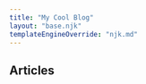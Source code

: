 ```yaml
---
title: "My Cool Blog"
layout: "base.njk"
templateEngineOverride: "njk.md"
---
```


<!-- 0. HTML -->


## Articles
<div id="content">
</div>

<!-- 1. Only share articles with logged in users -->
<script>
// Assumes user is already logged in
  let contentElement = document.getElementById('content');
  const articles = `<ul>
  {% for article in collections.articles %}
  <li><a href="{{ article.url }}">{{ article.data.title }}</li>
  {% endfor %}
  </ul>`;
  const loginMessage = `Please log in to see my blog!`;

  try {
    magic.user.getMetadata();
    contentElement.innerHTML = articles;
    } catch {
      // Handle errors if required!
      contentElement.innerHTML = loginMessage;
      }
</script>


